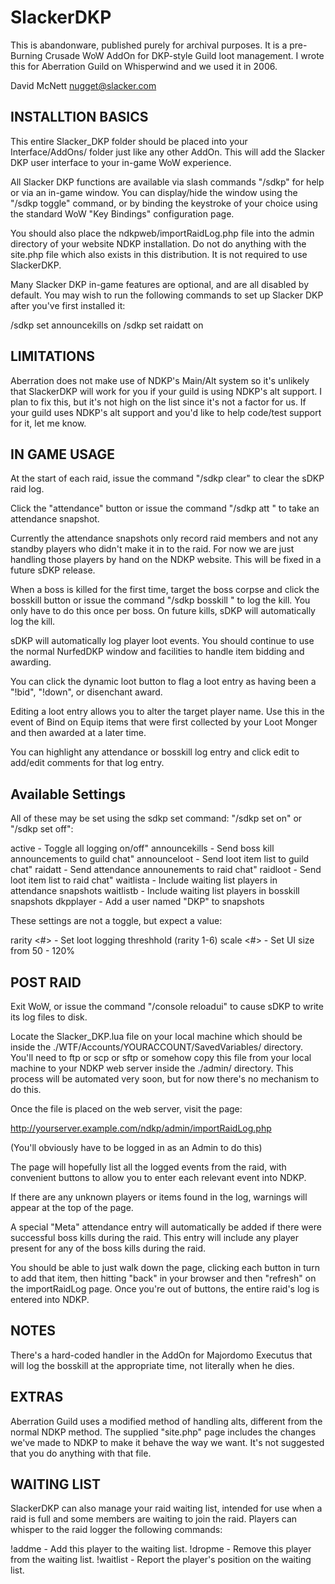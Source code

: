 # SlackerDKP #

This is abandonware, published purely for archival purposes. 
It is a pre-Burning Crusade WoW AddOn for DKP-style Guild loot
management.  I wrote this for Aberration Guild on Whisperwind
and we used it in 2006.

David McNett <nugget@slacker.com>

## INSTALLTION BASICS

This entire Slacker_DKP folder should be placed into your Interface/AddOns/
folder just like any other AddOn.  This will add the Slacker DKP user
interface to your in-game WoW experience.

All Slacker DKP functions are available via slash commands "/sdkp" for help
or via an in-game window.  You can display/hide the window using the
"/sdkp toggle" command, or by binding the keystroke of your choice using
the standard WoW "Key Bindings" configuration page.

You should also place the ndkpweb/importRaidLog.php file into the admin
directory of your website NDKP installation.  Do not do anything with the
site.php file which also exists in this distribution.  It is not required
to use SlackerDKP.

Many Slacker DKP in-game features are optional, and are all disabled by
default.  You may wish to run the following commands to set up 
Slacker DKP after you've first installed it:

/sdkp set announcekills on
/sdkp set raidatt on


## LIMITATIONS

Aberration does not make use of NDKP's Main/Alt system so it's unlikely
that SlackerDKP will work for you if your guild is using NDKP's alt
support.  I plan to fix this, but it's not high on the list since it's
not a factor for us.  If your guild uses NDKP's alt support and you'd like
to help code/test support for it, let me know.


## IN GAME USAGE

At the start of each raid, issue the command "/sdkp clear" to clear
the sDKP raid log.

Click the "attendance" button or issue the command "/sdkp att <comment>" to
take an attendance snapshot.

Currently the attendance snapshots only record raid members and not any
standby players who didn't make it in to the raid.  For now we are just
handling those players by hand on the NDKP website.  This will be fixed
in a future sDKP release.

When a boss is killed for the first time, target the boss corpse and click the
bosskill button or issue the command "/sdkp bosskill <comment>" to log the
kill.  You only have to do this once per boss.  On future kills, sDKP will
automatically log the kill.

sDKP will automatically log player loot events.  You should continue to use
the normal NurfedDKP window and facilities to handle item bidding and 
awarding.

You can click the dynamic loot button to flag a loot entry as having been a 
"!bid", "!down", or disenchant award.

Editing a loot entry allows you to alter the target player name.  Use this
in the event of Bind on Equip items that were first collected by your
Loot Monger and then awarded at a later time.

You can highlight any attendance or bosskill log entry and click edit to
add/edit comments for that log entry.

## Available Settings

All of these may be set using the sdkp set command:
  "/sdkp set <setting> on" or "/sdkp set <setting> off":

active - Toggle all logging on/off"
announcekills - Send boss kill announcements to guild chat"
announceloot - Send loot item list to guild chat"
raidatt - Send attendance announements to raid chat"
raidloot - Send loot item list to raid chat"
waitlista - Include waiting list players in attendance snapshots
waitlistb - Include waiting list players in bosskill snapshots
dkpplayer - Add a user named "DKP" to snapshots

These settings are not a toggle, but expect a value:

rarity <#> - Set loot logging threshhold (rarity 1-6)
scale <#> - Set UI size from 50 - 120%

## POST RAID

Exit WoW, or issue the command "/console reloadui" to cause sDKP to write 
its log files to disk.

Locate the Slacker_DKP.lua file on your local machine which should be inside
the ./WTF/Accounts/YOURACCOUNT/SavedVariables/ directory.  You'll need to
ftp or scp or sftp or somehow copy this file from your local machine to
your NDKP web server inside the ./admin/ directory.  This process will be 
automated very soon, but for now there's no mechanism to do this.

Once the file is placed on the web server, visit the page:

   http://yourserver.example.com/ndkp/admin/importRaidLog.php

(You'll obviously have to be logged in as an Admin to do this)

The page will hopefully list all the logged events from the raid, with
convenient buttons to allow you to enter each relevant event into NDKP.

If there are any unknown players or items found in the log, warnings will
appear at the top of the page.

A special "Meta" attendance entry will automatically be added if there
were successful boss kills during the raid.  This entry will include 
any player present for any of the boss kills during the raid.

You should be able to just walk down the page, clicking each button in turn
to add that item, then hitting "back" in your browser and then "refresh"
on the importRaidLog page.  Once you're out of buttons, the entire raid's
log is entered into NDKP.

## NOTES

There's a hard-coded handler in the AddOn for Majordomo Executus that will
log the bosskill at the appropriate time, not literally when he dies.

## EXTRAS

Aberration Guild uses a modified method of handling alts, different from the
normal NDKP method.  The supplied "site.php" page includes the changes we've
made to NDKP to make it behave the way we want.  It's not suggested that you
do anything with that file.

## WAITING LIST

SlackerDKP can also manage your raid waiting list, intended for use when a
raid is full and some members are waiting to join the raid.  Players can
whisper to the raid logger the following commands:

  !addme - Add this player to the waiting list.
  !dropme - Remove this player from the waiting list.
  !waitlist - Report the player's position on the waiting list.
